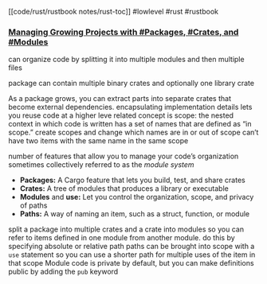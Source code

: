 [[code/rust/rustbook notes/rust-toc]]
#lowlevel #rust #rustbook 
### [Managing Growing Projects with #Packages, #Crates, and #Modules](https://doc.rust-lang.org/book/ch07-00-managing-growing-projects-with-packages-crates-and-modules.html#managing-growing-projects-with-packages-crates-and-modules)

can organize code by splitting it into multiple modules and then multiple files

package can contain multiple binary crates and optionally one library crate

As a package grows, you can extract parts into separate crates that become external dependencies.
encapsulating implementation details lets you reuse code at a higher leve
related concept is scope: the nested context in which code is written has a set of names that are defined as “in scope.”
create scopes and change which names are in or out of scope
can’t have two items with the same name in the same scope

number of features that allow you to manage your code’s organization
sometimes collectively referred to as the _module system_

-   **Packages:** A Cargo feature that lets you build, test, and share crates
-   **Crates:** A tree of modules that produces a library or executable
-   **Modules** and **use:** Let you control the organization, scope, and privacy of paths
-   **Paths:** A way of naming an item, such as a struct, function, or module

split a package into multiple crates and a crate into modules so you can refer to items defined in one module from another module.
do this by specifying absolute or relative path
paths can be brought into scope with a `use` statement so you can use a shorter path for multiple uses of the item in that scope
Module code is private by default, but you can make definitions public by adding the `pub` keyword


